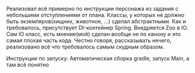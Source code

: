 Реализовал всё примерно по инструкции персонажа из задания с небольшими отступлениями  от плана. Классы, у которых не должно быть экземляров(хищних, животное, ...) сделал абстрактными.
Как и требовалось, присутствует DI-контейнер Spring. Внедряется Zoo в IO. Сам IO класс, есть мнение(моё) сделан вообще не по канону и это самая плохая часть кода.
Честно говоря, рассказывать нечего, реализовано всё что требовалось самым скудным образом.

Инструкции по запуску:
Автоматическая сборка gradle, запуск Main, а там всё понятно
